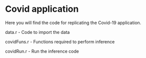 # Covid application
Here you will find the code for replicating the Covid-19 application.

data.r - Code to import the data

covidFuns.r - Functions required to perform inference

covidRun.r - Run the inference code 
